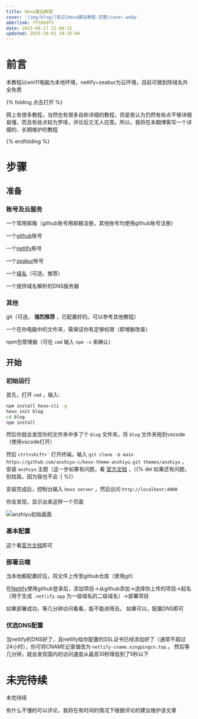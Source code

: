 ```yaml
---
title: Hexo建站教程
cover: '/img/blog/[笔记]Hexo建站教程-完整/cover.webp'
abbrlink: 7f189df5
date: 2025-09-17 22:00:31
updated: 2025-10-01 10:35:04
---
```


# 前言

本教程以win11电脑为本地环境，netlify+zeabur为云环境，目前可做到除域名外全免费

{% folding 点击打开 %}

网上有很多教程，当然也有很多自称详细的教程，但是我认为仍然有些点不够详细易懂，而且有些点较为罗嗦，评论后又无人应答。所以，我将在本期博客写一个详细的、长期维护的教程

{% endfolding %}

# 步骤

## 准备

### 账号及云服务

一个常用邮箱（github账号用邮箱注册，其他账号均使用github账号注册）

一个[github](https://github.com)账号

一个[netlify](https://netlify.com)账号

一个[zeabur](https://zeabur.com)账号

一个[域名](https://aliyun.com)（可选，推荐）

一个提供域名解析的DNS服务器

### 其他

git（可选， **强烈推荐** ，已配置好的。可以参考其他教程）

一个在你电脑中的文件夹，需保证你有足够权限（即增删改查）

npm包管理器（可在 `cmd` 输入 `npm -v` 来确认）

## 开始

### 初始运行

首先，打开 `cmd` ，输入:

```bash
npm install hexo-cli -g
hexo init blog
cd blog
npm install
```

然后你就会发现你的文件夹中多了个 `blog` 文件夹，将 `blog` 文件夹拖到vscode（使用vscode打开）

然后 `` ctrl+shift+` `` 打开终端，输入 `git clone -b main https://github.com/anzhiyu-c/hexo-theme-anzhiyu.git themes/anzhiyu` ，安装 `anzhiyu` 主题（这一步如果有问题，看 [官方文档](https://docs.anheyu.com/initall.html) ，（{% del 如果还有问题，别找我，因为我也不会 :| %}）

安装完成后，控制台输入 `hexo server` ，然后访问 `http://localhost:4000`

你会发现，显示出来这样一个页面

![anzhiyu初始画面](/img/blog/[笔记]Hexo建站教程-完整/anzhiyu主题初始图片-模糊.png)

### 基本配置

这个看[官方文档](https://docs.anheyu.com)即可

### 部署云端

当本地都配置好后，将文件上传至github仓库（使用git）

在[Netlify](https://netlify.com)使用github登录后，添加项目->从github添加->选择你上传的项目->起名（用于生成 `.netlify.app` 为一级域名的二级域名）->部署项目

如果部署成功，等几分钟访问看看，能不能进得去。
如果可以，配置DNS即可

### 优选DNS配置

当netlify的DNS好了，且netlify给你配置的SSL证书已经添加好了（通常不超过24小时），你可将CNAME记录值改为 `netlify-cname.xingpingcn.top` 。
然后等几分钟，就会发现国内的访问速度从最高10秒降低到了5秒以下

# 未完待续

未完待续

有什么不懂的可以评论，我将在有时间的情况下根据评论的建议维护该文章